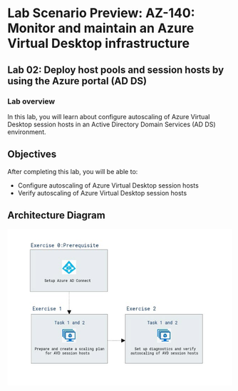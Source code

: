 # Lab Scenario Preview: AZ-140: Monitor and maintain an Azure Virtual Desktop infrastructure

## Lab 02: Deploy host pools and session hosts by using the Azure portal (AD DS)

### Lab overview

In this lab, you will learn about configure autoscaling of Azure Virtual Desktop session hosts in an Active Directory Domain Services (AD DS) environment.

## Objectives
  
After completing this lab, you will be able to:

- Configure autoscaling of Azure Virtual Desktop session hosts
- Verify autoscaling of Azure Virtual Desktop session hosts

## Architecture Diagram

   ![](media/az-140-mod9.1.JPG)
